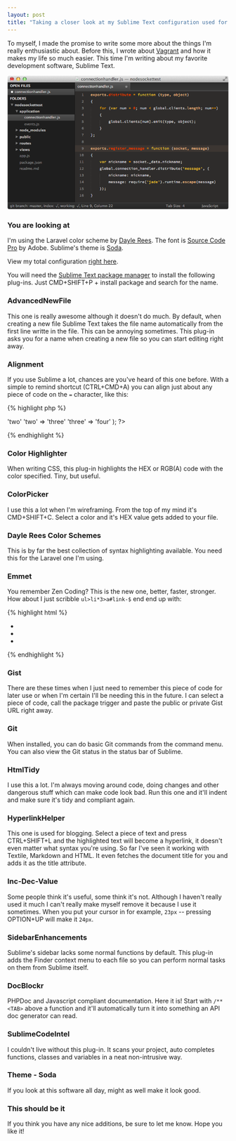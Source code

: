 ```yaml
---
layout: post
title: "Taking a closer look at my Sublime Text configuration used for Web Development"
---
```


To myself, I made the promise to write some more about the things I'm really enthusiastic about. Before this, I wrote about [Vagrant](/2013/05/get-your-web-development-environment-up-and-running-in-half-an-hour-using-vagrant.html "Get your Web Development environment up and running in half an hour using Vagrant") and how it makes my life so much easier. This time I'm writing about my favorite development software, Sublime Text.

![Screenshot Sublime Text 2](/media/2013/05/sublimetext.png)

### You are looking at

I'm using the Laravel color scheme by [Dayle Rees](https://github.com/daylerees/colour-schemes "daylerees/colour-schemes - GitHub"). The font is [Source Code Pro](http://store1.adobe.com/cfusion/store/html/index.cfm?store=OLS-US&event=displayFontPackage&code=1960 "Adobe - Fonts : Source™ Code Pro") by Adobe. Sublime's theme is [Soda](https://github.com/buymeasoda/soda-theme/ "buymeasoda/soda-theme · GitHub").

View my total configuration [right here](/media/2013/05/sublimetext.txt).

You will need the [Sublime Text package manager](http://wbond.net/sublime_packages/package_control "Sublime Package Control â a Sublime Text 2 Package Manager by wbond") to install the following plug-ins. Just CMD+SHIFT+P + install package and search for the name.

### AdvancedNewFile

This one is really awesome although it doesn't do much. By default, when creating a new file Sublime Text takes the file name automatically from the first line writte in the file. This can be annoying sometimes. This plug-in asks you for a name when creating a new file so you can start editing right away.

### Alignment

If you use Sublime a lot, chances are you've heard of this one before. With a simple to remind shortcut (CTRL+CMD+A) you can align just about any piece of code on the `=` character, like this:

{% highlight php %}
<?php $array = array(
	'one'   => 'two'
	'two'   => 'three'
	'three' => 'four'
	); ?>
{% endhighlight %}

### Color Highlighter

When writing CSS, this plug-in highlights the HEX or RGB(A) code with the color specified. Tiny, but useful.

### ColorPicker

I use this a lot when I'm wireframing. From the top of my mind it's CMD+SHIFT+C. Select a color and it's HEX value gets added to your file.

### Dayle Rees Color Schemes

This is by far the best collection of syntax highlighting available. You need this for the Laravel one I'm using.

### Emmet

You remember Zen Coding? This is the new one, better, faster, stronger. How about I just scribble `ul>li*3>a#link-$` end end up with:

{% highlight html %}
<ul>
	<li><a href="" id="link-1"></a></li>
	<li><a href="" id="link-2"></a></li>
	<li><a href="" id="link-3"></a></li>
</ul>
{% endhighlight %}

### Gist

There are these times when I just need to remember this piece of code for later use or when I'm certain I'll be needing this in the future. I can select a piece of code, call the package trigger and paste the public or private Gist URL right away.

### Git

When installed, you can do basic Git commands from the command menu. You can also view the Git status in the status bar of Sublime.

### HtmlTidy

I use this a lot. I'm always moving around code, doing changes and other dangerous stuff which can make code look bad. Run this one and it'll indent and make sure it's tidy and compliant again.

### HyperlinkHelper

This one is used for blogging. Select a piece of text and press CTRL+SHIFT+L and the highlighted text will become a hyperlink, it doesn't even matter what syntax you're using. So far I've seen it working with Textile, Markdown and HTML. It even fetches the document title for you and adds it as the title attribute.

### Inc-Dec-Value

Some people think it's useful, some think it's not. Although I haven't really used it much I can't really make myself remove it because I use it sometimes. When you put your cursor in for example, `23px` -- pressing OPTION+UP will make it `24px`.

### SidebarEnhancements

Sublime's sidebar lacks some normal functions by default. This plug-in adds the Finder context menu to each file so you can perform normal tasks on them from Sublime itself.

### DocBlockr

PHPDoc and Javascript compliant documentation. Here it is! Start with `/**<TAB>` above a function and it'll automatically turn it into something an API doc generator can read.

### SublimeCodeIntel

I couldn't live without this plug-in. It scans your project, auto completes functions, classes and variables in a neat non-intrusive way.

### Theme - Soda

If you look at this software all day, might as well make it look good.

### This should be it

If you think you have any nice additions, be sure to let me know. Hope you like it!
